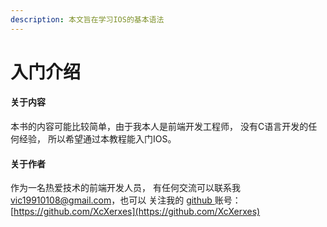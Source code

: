 ```yaml
---
description: 本文旨在学习IOS的基本语法
---
```


# 入门介绍

#### 关于内容

本书的内容可能比较简单，由于我本人是前端开发工程师， 没有C语言开发的任何经验， 所以希望通过本教程能入门IOS。

#### 关于作者

作为一名热爱技术的前端开发人员， 有任何交流可以联系我 [vic19910108@gmail.com](https://github.com/XcXerxes)，也可以 关注我的 [github ](https://github.com/XcXerxes)账号： [https://github.com/XcXerxes](https://github.com/XcXerxes)

